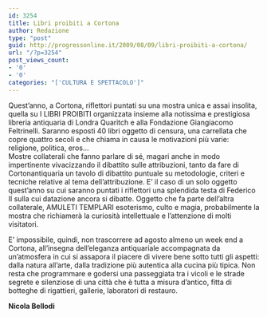 ```yaml
---
id: 3254
title: Libri proibiti a Cortona
author: Redazione
type: "post"
guid: http://progressonline.it/2009/08/09/libri-proibiti-a-cortona/
url: "/?p=3254"
post_views_count:
- '0'
- '0'
categories: "['CULTURA E SPETTACOLO']"
---
```


Quest’anno, a Cortona, riflettori puntati su una mostra unica e assai insolita, quella su I LIBRI PROIBITI organizzata insieme alla notissima e prestigiosa libreria antiquaria di Londra Quaritch e alla Fondazione Giangiacomo Feltrinelli. Saranno esposti 40 libri oggetto di censura, una carrellata che copre quattro secoli e che chiama in causa le motivazioni più varie: religione, politica, eros…   
Mostre collaterali che fanno parlare di sé, magari anche in modo impertinente vivacizzando il dibattito sulle attribuzioni, tanto da fare di Cortonantiquaria un tavolo di dibattito puntuale su metodologie, criteri e tecniche relative al tema dell’attribuzione. E’ il caso di un solo oggetto quest’anno su cui saranno puntati i riflettori una splendida testa di Federico II sulla cui datazione ancora si dibatte. Oggetto che fa parte dell’altra collaterale, AMULETI TEMPLARI esoterismo, culto e magia, probabilmente la mostra che richiamerà la curiosità intellettuale e l’attenzione di molti visitatori.

E’ impossibile, quindi, non trascorrere ad agosto almeno un week end a Cortona, all’insegna dell’eleganza antiquariale accompagnata da un’atmosfera in cui si assapora il piacere di vivere bene sotto tutti gli aspetti: dalla natura all’arte, dalla tradizione più autentica alla cucina più tipica. Non resta che programmare e godersi una passeggiata tra i vicoli e le strade segrete e silenziose di una città che è tutta a misura d’antico, fitta di botteghe di rigattieri, gallerie, laboratori di restauro.

**Nicola Bellodi**